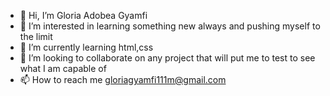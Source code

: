 - 👋 Hi, I’m Gloria Adobea Gyamfi 
- 👀 I’m interested in learning something new always and pushing myself to the limit
- 🌱 I’m currently learning html,css
- 💞️ I’m looking to collaborate on any project that will put me to test to see what I am capable of 
- 📫 How to reach me 
gloriagyamfi111m@gmail.com

<!---
GloriaGyamfi1/GloriaGyamfi1 is a ✨ special ✨ repository because its `README.md` (this file) appears on your GitHub profile.
You can click the Preview link to take a look at your changes.
--->
